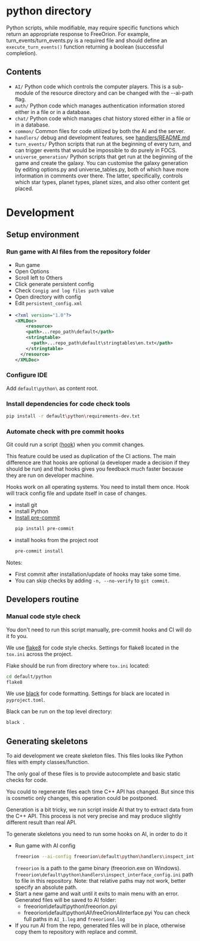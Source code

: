 # python directory

Python scripts, while modifiable, may require specific functions which return
an appropriate response to FreeOrion.
For example, turn_events/turn_events.py is a required file and should define
an `execute_turn_events()` function returning a boolean (successful completion).

## Contents

* `AI/` Python code which controls the computer players.  This is a
sub-module of the resource directory and can be changed with the --ai-path flag.
* `auth/` Python code which manages authentication information stored either in a file
or in a database.
* `chat/` Python code which manages chat history stored either in a file or in
a database.
* `common/` Common files for code utilized by both the AI and the server.
* `handlers/` debug and development features, see [handlers/README.md](handlers/README.md)
* `turn_events/` Python scripts that run at the beginning of every turn, and
can trigger events that would be impossible to do purely in FOCS.
* `universe_generation/` Python scripts that get run at the beginning of the
game and create the galaxy. You can customise the galaxy generation by
editing options.py and universe_tables.py, both of which have more information
in comments over there. The latter, specifically, controls which star types,
planet types, planet sizes, and also other content get placed.

# Development

## Setup environment
### Run game with AI files from the repository folder
- Run game
- Open Options
- Scroll left to Others
- Click generate persistent config
- Check `Congig and log files path` value
- Open directory with config
- Edit `persistent_config.xml`
- ```xml
  <?xml version="1.0"?>
  <XMLDoc>
      <resource>
      <path>...repo_path\default</path>
      <stringtable>
        <path>...repo_path\default\stringtables\en.txt</path>
      </stringtable>
    </resource>
  </XMLDoc>
  ```
### Configure IDE
Add `default\python\` as content root.

### Install dependencies for code check tools
```sh
pip install -r default\python\requirements-dev.txt
```

### Automate check with pre commit hooks
Git could run a script
([hook](https://git-scm.com/book/en/v2/Customizing-Git-Git-Hooks)) 
when you commit changes.  

This feature could be used as duplication of the CI actions.
The main difference are that hooks are optional 
(a developer made a decision if they should be run) 
and that hooks gives you feedback much faster 
because they are run on developer machine.

Hooks work on all operating systems.
You need to install them once.
Hook will track config file and update itself in case of changes. 

- install git
- install Python
- [Install pre-commit](https://pre-commit.com/#install) 
    ```sh
    pip install pre-commit
    ```
- install hooks from the project root
    ```sh
    pre-commit install 
    ```

Notes:
- First commit after installation/update of hooks may take some time.
- You can skip checks by adding `-n, --no-verify` to `git commit`.

## Developers routine
### Manual code style check
You don't need to run this script manually, pre-commit hooks and CI will do it fo you.

We use [flake8](https://pypi.python.org/pypi/flake8) for code style checks.
Settings for flake8 located in the `tox.ini` across the project.

Flake should be run from directory where `tox.ini` located:
```sh
cd default/python
flake8
```

We use [black](https://pypi.org/project/black/) for code formatting.
Settings for black are located in `pyproject.toml`.

Black can be run on the top level directory:
```sh
black .
```



## Generating skeletons
To aid development we create skeleton files. 
This files looks like Python files with empty classes/function.

The only goal of these files is to provide autocomplete and basic static checks for code.

You could to regenerate files each time C++ API has changed. 
But since this is cosmetic only changes, this operation could be postponed.  

Generation is a bit tricky, we run script inside AI that try to extract data from the C++ API.
This process is not very precise and may produce slightly different result than real API.

To generate skeletons you need to run some hooks on AI, 
in order to do it  
- Run game with AI config 
  ```sh
  freeorion --ai-config freeorion\default\python\handlers\inspect_interface_config.ini 
  ```
  `freeorion` is a path to the game binary (freeorion.exe on Windows).
  `freeorion\default\python\handlers\inspect_interface_config.ini` path to file in this repository. 
  Note: that relative paths may not work, better specify an absolute path.
- Start a new game and wait until it exits to main menu with an error.
  Generated files will be saved to AI folder:
  - freeorion\default\python\freeorion.pyi
  - freeorion\default\python\AI\freeOrionAIInterface.pyi
  You can check full paths in `AI_1.log` and `freeoriond.log`
- If you run AI from the repo, generated files will be in place,
otherwise copy them to repository with replace and commit.
